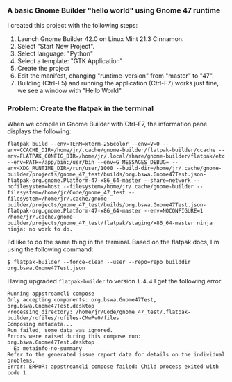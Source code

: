 ### A basic Gnome Builder "hello world" using Gnome 47 runtime

I created this project with the following steps:

1. Launch Gnome Builder 42.0 on Linux Mint 21.3 Cinnamon.
2. Select "Start New Project".
3. Select language: "Python"
4. Select a template: "GTK Application"
5. Create the project
6. Edit the manifest, changing "runtime-version" from "master" to "47".
7. Building (Ctrl-F5) and running the application (Ctrl-F7) works just fine, we see a window with "Hello World"

### Problem: Create the flatpak in the terminal

When we compile in Gnome Builder with Ctrl-F7, the information pane displays the following:

```
flatpak build --env=TERM=xterm-256color --env=V=0 --env=CCACHE_DIR=/home/jr/.cache/gnome-builder/flatpak-builder/ccache --env=FLATPAK_CONFIG_DIR=/home/jr/.local/share/gnome-builder/flatpak/etc --env=PATH=/app/bin:/usr/bin --env=G_MESSAGES_DEBUG= --env=XDG_RUNTIME_DIR=/run/user/1000 --build-dir=/home/jr/.cache/gnome-builder/projects/gnome_47_test/builds/org.bswa.Gnome47Test.json-flatpak-org.gnome.Platform-47-x86_64-master --share=network --nofilesystem=host --filesystem=/home/jr/.cache/gnome-builder --filesystem=/home/jr/Code/gnome_47_test --filesystem=/home/jr/.cache/gnome-builder/projects/gnome_47_test/builds/org.bswa.Gnome47Test.json-flatpak-org.gnome.Platform-47-x86_64-master --env=NOCONFIGURE=1 /home/jr/.cache/gnome-builder/projects/gnome_47_test/flatpak/staging/x86_64-master ninja
ninja: no work to do.
```

I'd like to do the same thing in the terminal. Based on the flatpak docs, I'm using the following command:

`$ flatpak-builder --force-clean --user --repo=repo builddir org.bswa.Gnome47Test.json`

Having upgraded `flatpak-builder` to version `1.4.4` I get the following error:

```
Running appstreamcli compose
Only accepting components: org.bswa.Gnome47Test, org.bswa.Gnome47Test.desktop
Processing directory: /home/jr/Code/gnome_47_test/.flatpak-builder/rofiles/rofiles-CMwPv0/files
Composing metadata...
Run failed, some data was ignored.
Errors were raised during this compose run:
org.bswa.Gnome47Test.desktop
  E: metainfo-no-summary
Refer to the generated issue report data for details on the individual problems.
Error: ERROR: appstreamcli compose failed: Child process exited with code 1
```
